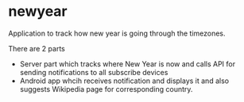 # newyear
Application to track how new year is going through the timezones.

There are 2 parts

- Server part which tracks where New Year is now and calls API for sending notifications to all subscribe devices
- Android app whcih receives notification and displays it and also suggests Wikipedia page for corresponding country.
